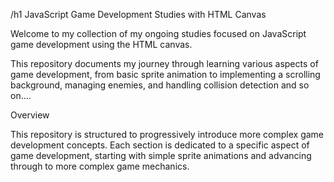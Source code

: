/h1 JavaScript Game Development Studies with HTML Canvas

Welcome to my collection of my ongoing studies focused on JavaScript game development using the HTML canvas. 

This repository documents my journey through learning various aspects of game development, 
from basic sprite animation to implementing a scrolling background, managing enemies, and handling collision detection and so on....

Overview

This repository is structured to progressively introduce more complex game development concepts. 
Each section is dedicated to a specific aspect of game development, starting with simple sprite animations and advancing through to more complex game mechanics.
